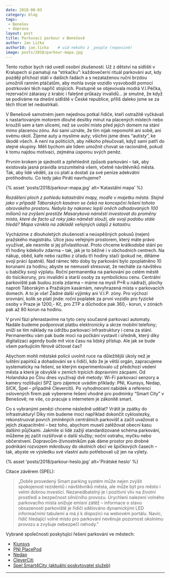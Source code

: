 ```yaml
---
date: 2018-08-03
category: blog
tags:
 - Benešov
 - doprava
layout: post
title: Parkovací parkour v Benešově
author: Jan Lička
authorId: jan.licka    # uid nekoho z _people (nepoviné)
image: posts/2018/parkour-mapa.jpg
---
```


Tento rozbor bych rád uvedl osobní zkušeností. Už z dětství na sídlišti v Kralupech si pamatuji na “strkačku”: každovečerní rituál parkování aut, kdy později příchozí stáli v dalších řadách a s nezataženou ruční brzdou umožnili ranním ptáčatům, aby mohla svoje vozidlo vysvobodit pomocí postrkování těch napříč stojících. Postupně se objevovala modrá V.I.Péčka, rezervační zátarasy z krabic i falešné průkazy invalidů… je smutné, že když se podíváme na dnešní sídliště v České republice, příliš daleko jsme se za těch třicet let nedostrkali.

V Benešově samotném jsem nejednou potkal řidiče, kteří ostražitě vyčkávali s nastartovaným motorem dlouhé desítky minut na placených místech nebo kroužili sem a tam ulicemi, než se uvolní místo před jejich domem na stání mimo placenou zónu. Asi sami uznáte, že tím nijak nepomohli ani sobě, ani svému okolí. Žijeme auty a myslíme auty; všichni jsme dnes “autisty”, ke škodě všech. A není na politicích, aby někoho přeučovali, když sami patří do stejné skupiny. Měli bychom ale lidem umožnit chovat se racionálně, pokud k tomu najdou motivaci, zejména úsporou svých peněz. 

Prvním krokem je sjednotit a zpřehlednit způsob parkování – tak, aby existovala jasná pravidla srozumitelná všem, včetně návštěvníků města. Tak, aby lidé věděli, za co platí a dostali za své peníze adekvátní protihodnotu. Co tedy jako Piráti navrhujeme?

{% asset 'posts/2018/parkour-mapa.jpg' alt='Katastální mapa' %}

*Rozdělení ploch z pohledu katastrální mapy, modře v majetku města. Stejně jako v případě Táborských kasáren se čeká na koncepční řešení tohoto obrovského prostoru. Nebylo by nakonec lepší oněch odhadovaných 100 milionů na zvýšení prestiže Masarykova náměstí investovat do proměny místa, které de facto už roky jako náměstí slouží, ale svoji podobu stále hledá? Mapa vznikla na základě veřejných údajů z katastru.*

Vycházíme z dlouholetých zkušeností a neúspěšných pokusů (nejen) pražského magistrátu. Ulice jsou veřejným prostorem, který máte právo využívat, ale nesmíte si jej přivlastňovat. Proto chceme krátkodobé stání po tři hodiny kdekoliv zdarma – tak, jak je to běžné i v obchodních centrech. Na nákup, oběd, kafe nebo razítko z úřadu tři hodiny stačí (pokud ne, děláme svoji práci špatně). Nad rámec této doby by parkování bylo zpoplatněno 10 korunami za hodinu; abyste se nemuseli stresovat, že necháte za návštěvu u babičky svoji výplatu. Roční permanentka na parkování po celém městě do tisícikoruny, pro invalidní a starší osoby za symbolickou cenu. Centrální parkoviště pak budou zcela zdarma – máme na mysli P+R u nádraží, plochy naproti Táborským a Pražským kasárnám, nevyhrazená místa v parkovacích domech. A to je vše! Žádné další výjimky ani V.I.P. zóny. Pro výchozí srovnání, kolik se platí jinde: roční poplatek za první vozidlo pro fyzické osoby v Praze je 1200,- Kč, pro ZTP a důchodce pak 360,- korun, v zónách pak až 80 korun na hodinu. 

V první fázi přenastavíme na tyto ceny současné parkovací automaty. Nadále budeme podporovat platbu elektronicky a skrze mobilní telefony; sníží se tím náklady na údržbu parkovací infrastruktury i cena za stání. Permanentku vám pak bude moci na počkání vystavit i úředník, který díky digitalizaci agendy bude mít více času na lidský přístup. Ale jak se bude všem parkujícím férově účtovat čas?

Abychom mohli městské policii uvolnit ruce na důležitější úkoly než je luštění papírků a dohadování se s řidiči, kdo že je větší orgán, zapracujeme systematicky na řešení, se kterým experimentovalo už předchozí vedení města a které je obvyklé v zemích trpících dopravními zácpami. Od Holandska po Čínu dnes využívají dvě metody: Wi-Fi parkovací senzory a kamery rozlišující SPZ (pro zájemce uvádím příklady: PNI, Kiunsys, Nedap, SICK, Spel – případně Cleverciti). Po vyhodnocení nabídek a referencí oslovených firem pak vybereme řešení vhodné pro podmínky “Smart City” v Benešově; ne vše, co pracuje s internetem je zákonitě smart.

Co s vybranými penězi chceme následně udělat? Vrátit je zpátky do infrastruktury! Díky nim budeme moci například dokončit cyklostezky, rekonstruovat povrch zmíněných centrálních parkovišť a začít uvažovat o jejich zkapacitnění – bez toho, abychom museli zatěžovat obecní kasu dalšími půjčkami. Jakmile si lidé zažijí standardizované schéma parkování, můžeme jej začít rozšiřovat o další služby; noční ostrahu, myčku nebo občerstvení. Dopravcům-živnostníkům pak dáme prostor pro drobné podnikání rozvozem mikrobusy do okolních obcí ve špičkových časech – tak, abyste ve výsledku své vlastní auto potřebovali už jen na výlety.

{% asset 'posts/2018/parkour-heslo.jpg' alt='Pirátské heslo' %}

Citace závěrem (SPEL):
> „Dobře provedený Smart parking systém může nejen zvýšit spokojenost rezidentů i návštěvníků města, ale může být pro město i velmi dobrou investicí. Nezanedbatelný je i pozitivní vliv na životní prostředí a bezpečnost silničního provozu. Urychlení nalezení volného parkovacího místa snižuje emisní zátěž – informace o stavu obsazenosti parkoviště je řidiči sdělováno dynamickými LED informačními tabulemi a má ji k dispozici na webovém portálu. Navíc, řidič hledající volné místo pro parkování nevěnuje pozornost okolnímu provozu a zvyšuje nebezpečí nehody."

Vybrané společnosti poskytující řešení parkování ve městech:

* [Kiunsys](https://www.kiunsys.com/products/parking-spot-sensors-system/)
* [PNI PlacePod](https://www.pnicorp.com/placepod/)
* [Nedap](https://www.nedapidentification.com/news/insights/the-business-case-for-wireless-parking-sensors.html)
* [CleverCiti](https://www.cleverciti.com/technology/sensors/)
* [Spel Smart4City (aktuální poskytovatel služeb)](https://www.spel.cz/)

- - -
